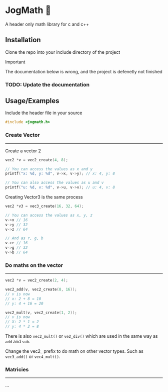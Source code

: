 # JogMath :running:

A header only math library for c and c++

## Installation

Clone the repo into your include directory of the project

> [!IMPORTANT]
> The documentation below is wrong, and the project is defenetly not finished

### TODO: Update the documentation

## Usage/Examples

Include the header file in your source

```c
#include <jogmath.h>
```

### Create Vector

---

Create a vector 2

```c
vec2 *v = vec2_create(4, 8);

// You can access the values as x and y
printf("x: %d, y: %d", v->x, v->y); // x: 4, y: 8

// You can also access the values as u and v
printf("u: %d, v: %d", v->u, v->v); // u: 4, v: 8
```

Creating Vector3 is the same process

```c
vec2 *v3 = vec3_create(16, 32, 64);

// You can access the values as x, y, z
v->x // 16
v->y // 32
v->z // 64

// And as r, g, b
v->r // 16
v->g // 32
v->b // 64
```

### Do maths on the vector

---

```c
vec2 *v = vec2_create(2, 4);

vec2_add(v, vec2_create(8, 16));
// v is now
// x: 2 + 8 = 10
// y: 4 + 16 = 20

vec2_mult(v, vec2_create(1, 2));
// v is now
// X: 2 * 1 = 2
// y: 4 * 2 = 8
```

There is also `vec2_mult()` or `ve2_div()` which are used in the same way as `add` and `sub`.

Change the vec2\_ prefix to do math on other vector types. Such as `vec3_add()` or `vec4_mult()`.

### Matricies

---

...
